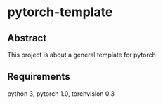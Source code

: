 # pytorch-template

## Abstract
This project is about a general template for pytorch


## Requirements

python 3, pytorch 1.0, torchvision 0.3
